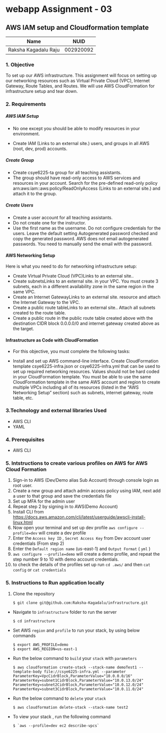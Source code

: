 # webapp Assignment - 03
## AWS IAM setup and Cloudformation template


<table>
    <thead>
      <tr>
        <th>Name</th>
        <th>NUID</th>
      </tr>
    </thead>
    <tbody>
          <tr>
            <td>Raksha Kagadalu Raju</td>
            <td>002920092</td>
        </tr>
    </tbody>
</table>


### 1. Objective
To set up our AWS infrastructure. This assignment will focus on setting up our networking resources such as Virtual Private Cloud (VPC), Internet Gateway, Route Tables, and Routes. We will use AWS CloudFormation for infrastructure setup and tear down.

### 2. Requirements

##### AWS IAM Setup
- No one except you should be able to modify resources in your environment.

- Create IAM (Links to an external site.) users, and groups in all AWS (root, dev, prod) accounts.

##### Create Group
- Create csye6225-ta group for all teaching assistants.
- The group should have read-only access to AWS services and resources in your account. Search for the pre-defined read-only policy arn:aws:iam::aws:policy/ReadOnlyAccess (Links to an external site.) and attach it to the group.
##### Create Users
- Create a user account for all teaching assistants.
- Do not create one for the instructor.
- Use the first name as the username. Do not configure credentials for the users. Leave the default setting Autogenerated password checked and copy the generated password. AWS does not email autogenerated passwords. You need to manually send the email with the password.

#### AWS Networking Setup
Here is what you need to do for networking infrastructure setup:

- Create Virtual Private Cloud (VPC)Links to an external site..
- Create subnetsLinks to an external site. in your VPC. You must create 3 subnets, each in a different availability zone in the same region in the same VPC.
- Create an Internet GatewayLinks to an external site. resource and attach the Internet Gateway to the VPC.
- Create a public route tableLinks to an external site.. Attach all subnets created to the route table.
- Create a public route in the public route table created above with the destination CIDR block 0.0.0.0/0 and internet gateway created above as the target.

#### Infrastructure as Code with CloudFormation
- For this objective, you must complete the following tasks:

- Install and set up AWS command-line interface.
Create CloudFormation template csye6225-infra.json or csye6225-infra.yml that can be used to set up required networking resources.
Values should not be hard coded in your CloudFormation template.
You must be able to use the same CloudFormation template in the same AWS account and region to create multiple VPCs including all of its resources (listed in the “AWS Networking Setup” section) such as subnets, internet gateway, route table, etc.

### 3.Technology and external libraries Used
- AWS CLI
- YAML 
### 4. Prerequisites
- AWS CLI

### 5. Intstructions to create various profiles on AWS for AWS Cloud Formation

1. Sign-in to AWS (Dev/Demo alias Sub Account) through console login as root user.
2. Create a new group and attach admin access policy using IAM, next add a user to that group and save the credentials file
3. Set up MFA for the admin user
4. Repeat step 2 by signing in to AWS(Demo Account) 
5. Install CLI from https://docs.aws.amazon.com/cli/latest/userguide/awscli-install-linux.html
8. Now open your terminal and set up dev profile `aws configure --profile=dev` will create a dev profile
9. Enter the `Access key ID` , `Secret Access Key` from Dev account user credentials (From step 2)
10. Enter the `Default region name` (us-east-1) and `Output Format` ( `yml` )
11. `aws configure --profile=demo` will create a demo profile, and repeat the step number 9 to 10 with demo account credentials.
12. to check the details of the profiles set up run `cd .aws/` and then `cat config` or `cat credentials`

### 5. Instructions to Run application locally
1. Clone the repository

    ```
    $ git clone git@github.com:Raksha-Kagadalu/infrastructure.git
    ```

- Navigate to `infrastructure` folder to run the server


    ```
    $ cd infrastructure
    ```
- Set AWS `region` and `profile` to run your stack, by using below commands
    ```
    $ export AWS_PROFILE=demo
    $ export AWS_REGION=us-east-1 
    ```
- Run the below command to `build` your `stack` with `parameters` 
    ```
    $ aws cloudformation create-stack --stack-name demoTest1 --template-body file://csye6225-infra.yml --parameter ParameterKey=VpcCidrBlock,ParameterValue="10.0.0.0/16" ParameterKey=subnet1CidrBlock,ParameterValue="10.0.13.0/24" ParameterKey=subnet2CidrBlock,ParameterValue="10.0.12.0/24" ParameterKey=subnet3CidrBlock,ParameterValue="10.0.11.0/24"
    ```
- Run the below command to `delete` your `stack` 
    ```
    $ aws cloudformation delete-stack --stack-name test2
    ```
- To view your stack , run the following command
    ```
    $ `aws --profile=dev ec2 describe-vpcs`
    ```